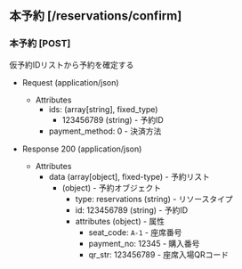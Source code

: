 
## 本予約 [/reservations/confirm]

### 本予約 [POST]
仮予約IDリストから予約を確定する

+ Request (application/json)
    + Attributes
        + ids: (array[string], fixed_type)
            + 123456789 (string) - 予約ID
        + payment_method: 0 - 決済方法

+ Response 200 (application/json)
    + Attributes
        + data (array[object], fixed-type) - 予約リスト
            + (object) - 予約オブジェクト
                + type: reservations (string) - リソースタイプ
                + id: 123456789 (string) - 予約ID
                + attributes (object) - 属性
                    + seat_code: `A-1` - 座席番号
                    + payment_no: 12345 - 購入番号
                    + qr_str: 123456789 - 座席入場QRコード

<!-- include(../response/400.md) -->
